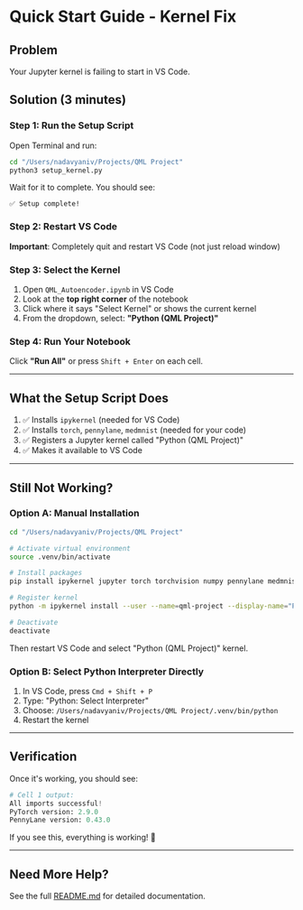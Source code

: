 # Quick Start Guide - Kernel Fix

## Problem
Your Jupyter kernel is failing to start in VS Code.

## Solution (3 minutes)

### Step 1: Run the Setup Script

Open Terminal and run:

```bash
cd "/Users/nadavyaniv/Projects/QML Project"
python3 setup_kernel.py
```

Wait for it to complete. You should see:
```
✅ Setup complete!
```

### Step 2: Restart VS Code

**Important**: Completely quit and restart VS Code (not just reload window)

### Step 3: Select the Kernel

1. Open `QML_Autoencoder.ipynb` in VS Code
2. Look at the **top right corner** of the notebook
3. Click where it says "Select Kernel" or shows the current kernel
4. From the dropdown, select: **"Python (QML Project)"**

### Step 4: Run Your Notebook

Click **"Run All"** or press `Shift + Enter` on each cell.

---

## What the Setup Script Does

1. ✅ Installs `ipykernel` (needed for VS Code)
2. ✅ Installs `torch`, `pennylane`, `medmnist` (needed for your code)
3. ✅ Registers a Jupyter kernel called "Python (QML Project)"
4. ✅ Makes it available to VS Code

---

## Still Not Working?

### Option A: Manual Installation

```bash
cd "/Users/nadavyaniv/Projects/QML Project"

# Activate virtual environment
source .venv/bin/activate

# Install packages
pip install ipykernel jupyter torch torchvision numpy pennylane medmnist

# Register kernel
python -m ipykernel install --user --name=qml-project --display-name="Python (QML Project)"

# Deactivate
deactivate
```

Then restart VS Code and select "Python (QML Project)" kernel.

### Option B: Select Python Interpreter Directly

1. In VS Code, press `Cmd + Shift + P`
2. Type: "Python: Select Interpreter"
3. Choose: `/Users/nadavyaniv/Projects/QML Project/.venv/bin/python`
4. Restart the kernel

---

## Verification

Once it's working, you should see:

```python
# Cell 1 output:
All imports successful!
PyTorch version: 2.9.0
PennyLane version: 0.43.0
```

If you see this, everything is working! 🎉

---

## Need More Help?

See the full [README.md](README.md) for detailed documentation.
